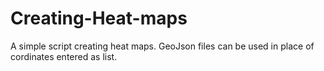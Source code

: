 # Creating-Heat-maps
A simple script creating heat maps.
GeoJson files can be used in place of cordinates entered as list.
